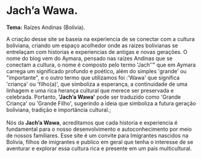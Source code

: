 # Jach’a Wawa.
<span><b>Tema:</b></span> Raízes Andinas (Bolivia). 

A criação desse site se baseia na experiencia de se conectar com a cultura boliviana, criando um espaço acolhedor onde as raizes bolivianas se entrelaçam com historias e experiencias de antigas e novas gerações. O nome do blog vem do Aymara, pensado nas raízes Andinas que se conectam a cultura, o nome é composto pelo termo 'Jach’'" que em Aymara carrega um significado profundo e poético, além do simples 'grande' ou "importante", e o outro termo que utilizamos foi :'Wawa' que significa 'criança' ou 'filho(a)', que simboliza a esperança, a continuidade de uma linhagem e uma rica herança cultural que merece ser preservada e celebrada. Portanto, <b>'Jach’a Wawa'</b> pode ser traduzido como 'Grande Criança' ou 'Grande Filho', sugerindo a ideia que simboliza a futura geração boliviana, tradição e importância cultural.;<br><br>
Nós da <b>Jach’a Wawa</b>, acreditamos que cada historia e experiencia é fundamental para o nosso desenvolvimento e autoconhecimento por meio de nossos familiares. Esse site é um convite para Imigrantes nascidos na Bolivia, filhos de imigrantes e publico em geral que tenha o interesse de se aventurar e explorar essa cultura rica e presente em um país multicultural.
